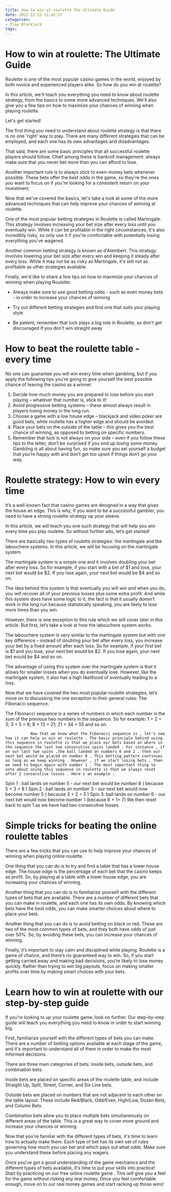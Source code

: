 ```yaml
---
title: How to win at roulette The Ultimate Guide 
date: 2022-12-23 11:42:37
categories:
- Play Blackjack
tags:
---
```



#  How to win at roulette: The Ultimate Guide 

Roulette is one of the most popular casino games in the world, enjoyed by both novice and experienced players alike. So how do you win at roulette?

In this article, we'll teach you everything you need to know about roulette strategy, from the basics to some more advanced techniques. We'll also give you a few tips on how to maximize your chances of winning when playing roulette.

Let's get started!

The first thing you need to understand about roulette strategy is that there is no one 'right' way to play. There are many different strategies that can be employed, and each one has its own advantages and disadvantages.

That said, there are some basic principles that all successful roulette players should follow. Chief among these is bankroll management: always make sure that you never bet more than you can afford to lose.

Another important rule is to always stick to even-money bets whenever possible. These bets offer the best odds in the game, so they're the ones you want to focus on if you're looking for a consistent return on your investment.

Now that we've covered the basics, let's take a look at some of the more advanced techniques that can help improve your chances of winning at roulette.

One of the most popular betting strategies in Roulette is called Martingale. This strategy involves increasing your bet size after every loss until you eventually win. While it can be profitable in the right circumstances, it's also incredibly risky, so only use it if you're comfortable with potentially losing everything you've wagered.

Another common betting strategy is known as d'Alembert. This strategy involves lowering your bet size after every win and keeping it steady after every loss. While it may not be as risky as Martingale, it's still not as profitable as other strategies available.


 Finally, we'd like to share a few tips on how to maximize your chances of winning when playing Roulette:  

 - Always make sure to use good betting odds - such as even money bets - in order to increase your chances of winning 

- Try out different betting strategies and find one that suits your playing style  

- Be patient; remember that luck plays a big role in Roulette, so don't get discouraged if you don't win straight away

#  How to beat the roulette table - every time 

No one can guarantee you will win every time when gambling, but if you apply the following tips you’re going to give yourself the best possible chance of leaving the casino as a winner.

1) Decide how much money you are prepared to lose before you start playing – whatever that number is, stick to it! 
2) Avoid progressive betting systems – these almost always result in players losing money in the long run. 
3) Choose a game with a low house edge – blackjack and video poker are good bets, while roulette has a higher edge and should be avoided. 
4) Place your bets on the outside of the table – this gives you the best chance of winning, as opposed to betting on specific numbers. 
5) Remember that luck is not always on your side – even if you follow these tips to the letter, don’t be surprised if you end up losing some money. Gambling is all about having fun, so make sure you set yourself a budget that you’re happy with and don’t get too upset if things don’t go your way.

#  Roulette strategy: How to win every time 

It’s a well-known fact that casino games are designed in a way that gives the house an edge. This is why, if you want to be a successful gambler, you need to have a strong roulette strategy up your sleeve.

In this article, we will teach you one such strategy that will help you win every time you play roulette. So without further ado, let’s get started!

There are basically two types of roulette strategies: the martingale and the labouchere systems. In this article, we will be focusing on the martingale system.

The martingale system is a simple one and it involves doubling your bet after every loss. So for example, if you start with a bet of $1 and lose, your next bet would be $2. If you lose again, your next bet would be $4 and so on.

The idea behind this system is that eventually you will win and when you do, you will recover all of your previous losses plus some extra profit. And while this system does have some logic to it, the fact is that it usually doesn’t work in the long run because statistically speaking, you are likely to lose more times than you win.

However, there is one exception to this rule which we will cover later in this article. But first, let’s take a look at how the labouchere system works.

The labouchere system is very similar to the martingale system but with one key difference – instead of doubling your bet after every loss, you increase your bet by a fixed amount after each loss. So for example, if your first bet is $1 and you lose, your next bet would be $2. If you lose again, your next bet would be $4 and so on.

The advantage of using this system over the martingale system is that it allows for smaller losses when you do eventually lose. However, like the martingale system, it also has a high likelihood of eventually leading to a loss.

Now that we have covered the two most popular roulette strategies, let’s move on to discussing the one exception to their general rules: The Fibonacci sequence.

The Fibonacci sequence is a series of numbers in which each number is the sum of the previous two numbers in the sequence. So for example: 1 + 2 = 3; 3 + 5 = 8; 8 + 13 = 21; 21 + 34 = 55 and so on.


               Now that we know what the Fibonacci sequence is , let's see how it can help us win at roulette . The basic principle behind using this sequence in roulette is that we place our bets based on where in the sequence the last two consecutive spins landed . For instance , if on our last two spins ,the ball landed on numbers 6 and 2 , then our next bet would be placed on number 8 . This betting pattern continues as long as we keep winning . However , if we start losing bets , then we need to begin again with number 1 . The most important thing to note about using this sequence in roulette is that we always reset after 2 consecutive losses . Here's an example :

 Spin 1 : ball lands on number 5 - our next bet would be number 8 ( because 5 + 3 = 8 ) Spin 2 : ball lands on number 3 - our next bet would now become number 5 ( because 3 + 2 = 5 ) Spin 3: ball lands on number 6 - our next bet would now become number 1 (because 6 + 1= 7) We then reset back to spin 1 as we have had two consecutive losses

#  Simple tricks for beating the online roulette tables 

There are a few tricks that you can use to help improve your chances of winning when playing online roulette.

One thing that you can do is to try and find a table that has a lower house edge. The house edge is the percentage of each bet that the casino keeps as profit. So, by playing at a table with a lower house edge, you are increasing your chances of winning.

Another thing that you can do is to familiarize yourself with the different types of bets that are available. There are a number of different bets that you can make in roulette, and each one has its own odds. By knowing which bets have the best odds, you can make smarter choices about where to place your bets.

Another thing that you can do is to avoid betting on black or red. These are two of the most common types of bets, and they both have odds of just over 50%. So, by avoiding these bets, you can increase your chances of winning.

Finally, it’s important to stay calm and disciplined while playing. Roulette is a game of chance, and there’s no guaranteed way to win. So, if you start getting carried away and making bad decisions, you’re likely to lose money quickly. Rather than trying to win big payouts, focus on making smaller profits over time by making smart choices with your bets.

#  Learn how to win at roulette with our step-by-step guide

If you're looking to up your roulette game, look no further. Our step-by-step guide will teach you everything you need to know in order to start winning big.

First, familiarize yourself with the different types of bets you can make. There are a number of betting options available at each stage of the game, and it's important to understand all of them in order to make the most informed decisions.

There are three main categories of bets: inside bets, outside bets, and combination bets.

Inside bets are placed on specific areas of the roulette table, and include Straight Up, Split, Street, Corner, and Six Line bets.

Outside bets are placed on numbers that are not adjacent to each other on the table layout. These include Red/Black, Odd/Even, High/Low, Dozen Bets, and Column Bets.

Combination bets allow you to place multiple bets simultaneously on different areas of the table. This is a great way to cover more ground and increase your chances or winning.

Now that you're familiar with the different types of bets, it's time to learn how to actually make them. Each type of bet has its own set of rules governing how much you can bet and which pays out what odds. Make sure you understand these before placing any wagers.

Once you've got a good understanding of the game mechanics and the different types of bets available, it's time to put your skills into practice! Start by practicing on our free online roulette game . This will give you a feel for the game without risking any real money. Once you feel comfortable enough, move on to our real money games and start racking up those wins!